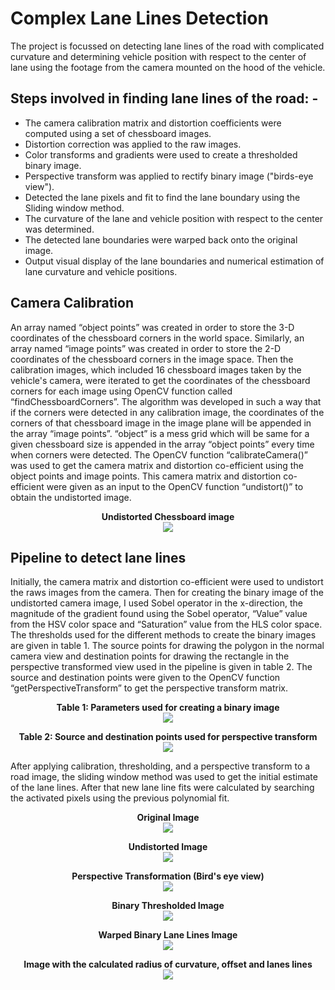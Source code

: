 # **Complex Lane Lines Detection**
The project is focussed on detecting lane lines of the road with complicated curvature and determining vehicle position with respect to the center of lane using the footage from the camera mounted on the hood of the vehicle. 

## Steps involved in finding lane lines of the road: -

- The camera calibration matrix and distortion coefficients were computed using a set of chessboard images.
- Distortion correction was applied to the raw images.
- Color transforms and gradients were used to create a thresholded binary image.
- Perspective transform was applied to rectify binary image ("birds-eye view").
- Detected the lane pixels and fit to find the lane boundary using the Sliding window method.
- The curvature of the lane and vehicle position with respect to the center was determined.
- The detected lane boundaries were warped back onto the original image.
- Output visual display of the lane boundaries and numerical estimation of lane curvature and vehicle positions.

## Camera Calibration

An array named “object points” was created in order to store the 3-D coordinates of the chessboard corners in the world space. Similarly, an array named “image points” was created in order to store the 2-D coordinates of the chessboard corners in the image space. Then the calibration images, which included 16 chessboard images taken by the vehicle's camera, were iterated to get the coordinates of the chessboard corners for each image using OpenCV function called “findChessboardCorners”. The algorithm was developed in such a way that if the corners were detected in any calibration image, the coordinates of the corners of that chessboard image in the image plane will be appended in the array “image points”. “object” is a mess grid which will be same for a given chessboard size is appended in the array “object points” every time when corners were detected. The OpenCV function “calibrateCamera()” was used to get the camera matrix and distortion co-efficient using the object points and image points. This camera matrix and distortion co-efficient were given as an input to the OpenCV function “undistort()” to obtain the undistorted image.

<p align="center">
  <b>Undistorted Chessboard image</b><br>
  <img src="https://static.wixstatic.com/media/bb5837_e9efb4c1a09f414ab38f2aa36b2b0c52~mv2.png/v1/fill/w_1726,h_506,al_c/Screen%20Shot%202020-04-09%20at%202_51_00%20PM.png">
</p>

## Pipeline to detect lane lines

Initially, the camera matrix and distortion co-efficient were used to undistort the raws images from the camera. Then for creating the binary image of the undistorted camera image, I used Sobel operator in the x-direction, the magnitude of the gradient found using the Sobel operator, “Value” value from the HSV color space and “Saturation” value from the HLS color space. The thresholds used for the different methods to create the binary images are given in table 1. The source points for drawing the polygon in the normal camera view and destination points for drawing the rectangle in the perspective transformed view used in the pipeline is given in table 2. The source and destination points were given to the OpenCV function “getPerspectiveTransform” to get the perspective transform matrix.

<p align="center">
  <b>Table 1: Parameters used for creating a binary image</b><br>
  <img src="https://static.wixstatic.com/media/bb5837_5e5118925b864f17a1c06db5b1cb855c~mv2.png/v1/fill/w_1290,h_330,al_c,lg_1/Screen%20Shot%202020-04-12%20at%209_16_25%20PM.png">
</p>

<p align="center">
  <b>Table 2: Source and destination points used for perspective transform</b><br>
  <img src="https://static.wixstatic.com/media/bb5837_84489be224c247c8910ab6077a358537~mv2.png/v1/fill/w_1394,h_470,al_c/Screen%20Shot%202020-04-12%20at%209_23_28%20PM.png">
</p>

After applying calibration, thresholding, and a perspective transform to a road image, the sliding window method was used to get the initial estimate of the lane lines. After that new lane line fits were calculated by searching the activated pixels using the previous polynomial fit. 

<p align="center">
  <b>Original Image</b><br>
  <img src="https://static.wixstatic.com/media/bb5837_66cad3bf7a1f4eb09b682c2961b6846e~mv2.jpg/v1/fill/w_1280,h_720,al_c,q_90/Original_Image.jpg">
</p>

<p align="center">
  <b>Undistorted Image</b><br>
  <img src="https://static.wixstatic.com/media/bb5837_10b434f95b264fc1bfc2279778e07841~mv2.jpg/v1/fill/w_1280,h_720,al_c,q_90/Undistorted_Image.jpg">
</p>

<p align="center">
  <b>Perspective Transformation (Bird's eye view)</b><br>
  <img src="https://static.wixstatic.com/media/bb5837_da0882bf60e94fb68c4e7109756c0de0~mv2.png/v1/fill/w_1930,h_670,al_c/Screen%20Shot%202020-04-09%20at%202_53_32%20PM.png">
</p>

<p align="center">
  <b>Binary Thresholded Image</b><br>
  <img src="https://static.wixstatic.com/media/bb5837_c38bc56b38bb40c6bd2b0fb6b6ffd206~mv2.jpg/v1/fill/w_1280,h_720,al_c,q_90/Binary_Image.jpg">
</p>

<p align="center">
  <b>Warped Binary Lane Lines Image</b><br>
  <img src="https://static.wixstatic.com/media/bb5837_6f64d9b8470d474face9b4e863d5210a~mv2.png/v1/crop/x_6,y_41,w_1286,h_715/fill/w_1286,h_715,al_c/Screen%2520Shot%25202020-04-09%2520at%25202_51_e.png">
</p>

<p align="center">
  <b>Image with the calculated radius of curvature, offset and lanes lines</b><br>
  <img src="https://static.wixstatic.com/media/bb5837_6b0be90dc3c449a189121615d710bfe1~mv2.jpg/v1/fill/w_1280,h_720,al_c,q_90/Lane_lines_Image.jpg">
</p>
